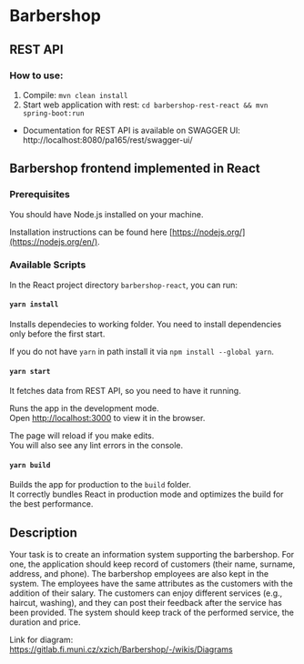 # Barbershop

## REST API

### How to use:

1. Compile: `mvn clean install`  
2. Start web application with rest: `cd barbershop-rest-react && mvn spring-boot:run`  


* Documentation for REST API is available on SWAGGER UI: http://localhost:8080/pa165/rest/swagger-ui/

## Barbershop frontend implemented in React

### Prerequisites

You should have Node.js installed on your machine.

Installation instructions can be found here [https://nodejs.org/](https://nodejs.org/en/).

### Available Scripts

In the React project directory `barbershop-react`, you can run:

#### `yarn install`

Installs dependecies to working folder. You need to install dependencies only before the first start.

If you do not have `yarn` in path install it via `npm install --global yarn`.

#### `yarn start`

It fetches data from REST API, so you need to have it running.

Runs the app in the development mode.\
Open [http://localhost:3000](http://localhost:3000) to view it in the browser.

The page will reload if you make edits.\
You will also see any lint errors in the console.

#### `yarn build`

Builds the app for production to the `build` folder.\
It correctly bundles React in production mode and optimizes the build for the best performance.

## Description

Your task is to create an information system supporting the barbershop. For one, the application should keep record of
customers (their name, surname, address, and phone). The barbershop employees are also kept in the system. The employees
have the same attributes as the customers with the addition of their salary. The customers can enjoy different
services (e.g., haircut, washing), and they can post their feedback after the service has been provided. The system
should keep track of the performed service, the duration and price.

Link for diagram: <Link>https://gitlab.fi.muni.cz/xzich/Barbershop/-/wikis/Diagrams</Link>


